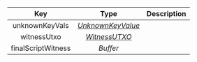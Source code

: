 |        Key         |      Type      | Description |
| :----------------: | :------------: | :---------: |
|   unknownKeyVals   | [*UnknownKeyValue*](types/#unknownkeyvalue) |             |
|    witnessUtxo     |    [*WitnessUTXO*](types/#witnessutxo)    |             |
| finalScriptWitness |    *Buffer*    |             |
